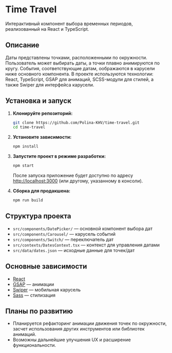 # Time Travel

Интерактивный компонент выбора временных периодов, реализованный на React и TypeScript.

## Описание

Даты представлены точками, расположенными по окружности. Пользователь может выбирать даты, а точки плавно анимируются по кругу. События, соответствующие датам, оображаются в карусели ниже основного компонента.
В проекте используются технологии: React, TypeScript, GSAP для анимаций, SCSS-модули для стилей, а также Swiper для интерфейса карусели.

## Установка и запуск

1. **Клонируйте репозиторий:**

   ```bash
   git clone https://github.com/Polina-KHV/time-travel.git
   cd time-travel
   ```

2. **Установите зависимости:**

   ```bash
   npm install
   ```

3. **Запустите проект в режиме разработки:**

   ```bash
   npm start
   ```

   После запуска приложение будет доступно по адресу [http://localhost:3000](http://localhost:3000) (или другому, указанному в консоли).

4. **Сборка для продакшена:**
   ```bash
   npm run build
   ```

## Структура проекта

- `src/components/DatePicker/` — основной компонент выбора дат
- `src/components/Carousel/` — карусель событий
- `src/components/Switch/` — переключатель дат
- `src/contexts/DatesContext.tsx` — контекст для управления датами
- `src/data/dates.json` — исходные данные для точек/дат

## Основные зависимости

- [React](https://react.dev/)
- [GSAP](https://greensock.com/gsap/) — анимации
- [Swiper](https://swiperjs.com/) — мобильная карусель
- [Sass](https://sass-lang.com/) — стилизация

## Планы по развитию

- Планируется рефакторинг анимации движения точек по окружности, засчет использования других инструментов или библиотек анимаций.
- Возможны дальнейшие улучшения UX и расширение функциональности.
